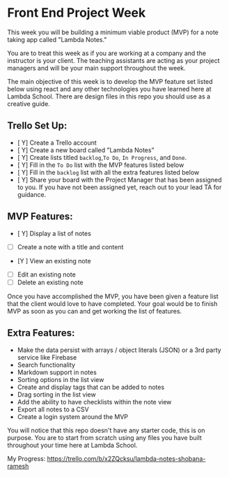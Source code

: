 # Front End Project Week
This week you will be building a minimum viable product (MVP) for a note taking app called "Lambda Notes."

You are to treat this week as if you are working at a company and the instructor is your client. The teaching assistants are acting as your project managers and will be your main support throughout the week.

The main objective of this week is to develop the MVP feature set listed below using react and any other technologies you have learned here at Lambda School. There are design files in this repo you should use as a creative guide.  

## Trello Set Up:
* [ Y] Create a Trello account
* [ Y] Create a new board called "Lambda Notes"
* [ Y] Create lists titled ```backlog```,```To Do```, ```In Progress```, and ```Done```.
* [ Y] Fill in the ```To Do``` list with the MVP features listed below
* [ Y] Fill in the ```backlog``` list with all the extra features listed below
* [ Y] Share your board with the Project Manager that has been assigned to you.  If you have not been assigned yet, reach out to your lead TA for guidance.

## MVP Features:
* [ Y] Display a list of notes
* [ ] Create a note with a title and content
* [Y ] View an existing note
* [ ] Edit an existing note
* [ ] Delete an existing note

Once you have accomplished the MVP, you have been given a feature list that the client would love to have completed.  Your goal would be to finish MVP as soon as you can and get working the list of features.

## Extra Features:
* Make the data persist with arrays / object literals (JSON) or a 3rd party service like Firebase
* Search functionality
* Markdown support in notes
* Sorting options in the list view
* Create and display tags that can be added to notes
* Drag sorting in the list view
* Add the ability to have checklists within the note view
* Export all notes to a CSV
* Create a login system around the MVP

You will notice that this repo doesn't have any starter code, this is on purpose.  You are to start from scratch using any files you have built throughout your time here at Lambda School.  

My Progress:
 https://trello.com/b/x2ZQcksu/lambda-notes-shobana-ramesh
